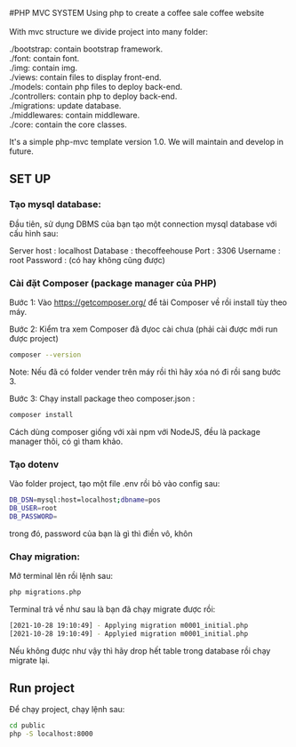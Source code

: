 #PHP MVC SYSTEM
Using php to create a coffee sale coffee website <br /> <br />
With mvc structure we divide project into many folder: <br />

./bootstrap: contain bootstrap framework. <br />
./font: contain font. <br />
./img: contain img. <br />
./views: contain files to display front-end. <br />
./models: contain php files to deploy back-end. <br />
./controllers: contain php to deploy back-end. <br />
./migrations: update database. <br />
./middlewares: contain middleware. <br />
./core: contain the core classes. <br />

It's a simple php-mvc template version 1.0. We will maintain and develop in future.

## SET UP

### Tạo mysql database:

Đầu tiên, sử dụng DBMS của bạn tạo một connection mysql database với cấu hình sau:

Server host : localhost
Database : thecoffeehouse
Port : 3306
Username : root
Password : (có hay không cũng được)

### Cài đặt Composer (package manager của PHP)

Bước 1: Vào https://getcomposer.org/ để tải Composer về rồi install tùy theo máy.

Bước 2: Kiểm tra xem Composer đã đựoc cài chưa (phải cài được mới run được project)

```bash
composer --version
```

Note: Nếu đã có folder vender trên máy rồi thì hãy xóa nó đi rồi sang bước 3.

Bước 3: Chạy install package theo composer.json :

```bash
composer install
```

Cách dùng composer giống với xài npm với NodeJS, đều là package manager thôi, có gì tham khảo.

### Tạo dotenv

Vào folder project, tạo một file .env rồi bỏ vào config sau:

```bash
DB_DSN=mysql:host=localhost;dbname=pos
DB_USER=root
DB_PASSWORD=
```

trong đó, password của bạn là gì thì điền vô, khôn

### Chay migration:

Mở terminal lên rồi lệnh sau:

```bash
php migrations.php
```

Terminal trả về như sau là bạn đã chạy migrate được rồi:

```bash
[2021-10-28 19:10:49] - Applying migration m0001_initial.php
[2021-10-28 19:10:49] - Applyied migration m0001_initial.php
```

Nếu không được như vậy thì hãy drop hết table trong database rồi chạy migrate lại.

## Run project

Để chạy project, chạy lệnh sau:

```bash
cd public
php -S localhost:8000
```
